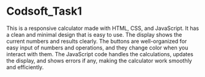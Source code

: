 # Codsoft_Task1

This is a responsive calculator made with HTML, CSS, and JavaScript. It has a clean and minimal design that is easy to use. The display shows the current numbers and results clearly. The buttons are well-organized for easy input of numbers and operations, and they change color when you interact with them. The JavaScript code handles the calculations, updates the display, and shows errors if any, making the calculator work smoothly and efficiently.
